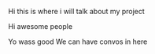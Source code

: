 Hi this is where i will talk about my project

Hi awesome people

Yo wass good
We can have convos in here

